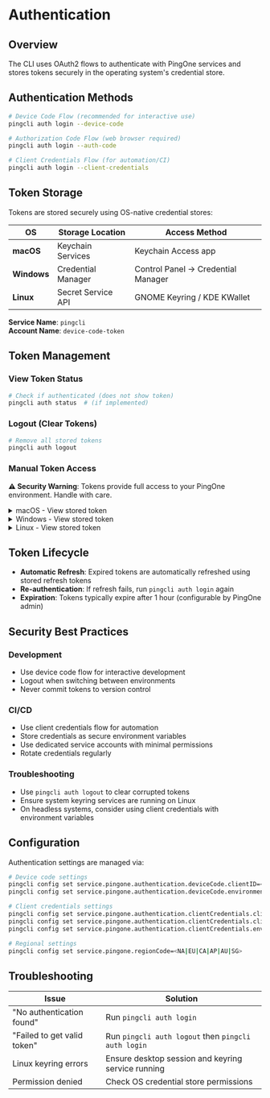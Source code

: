 # Authentication

## Overview

The CLI uses OAuth2 flows to authenticate with PingOne services and stores tokens securely in the operating system's credential store.

## Authentication Methods

```bash
# Device Code Flow (recommended for interactive use)
pingcli auth login --device-code

# Authorization Code Flow (web browser required)
pingcli auth login --auth-code

# Client Credentials Flow (for automation/CI)
pingcli auth login --client-credentials
```

## Token Storage

Tokens are stored securely using OS-native credential stores:

| OS | Storage Location | Access Method |
|---|---|---|
| **macOS** | Keychain Services | Keychain Access app |
| **Windows** | Credential Manager | Control Panel → Credential Manager |
| **Linux** | Secret Service API | GNOME Keyring / KDE KWallet |

**Service Name**: `pingcli`  
**Account Name**: `device-code-token`

## Token Management

### View Token Status
```bash
# Check if authenticated (does not show token)
pingcli auth status  # (if implemented)
```

### Logout (Clear Tokens)
```bash
# Remove all stored tokens
pingcli auth logout
```

### Manual Token Access

**⚠️ Security Warning**: Tokens provide full access to your PingOne environment. Handle with care.

<details>
<summary>macOS - View stored token</summary>

```bash
# Command line
security find-generic-password -s "pingcli" -a "device-code-token" -w

# GUI: Keychain Access app → search "pingcli" → Show password
```
</details>

<details>
<summary>Windows - View stored token</summary>

```cmd
# Command line
cmdkey /list | findstr pingcli

# GUI: Control Panel → User Accounts → Credential Manager → Windows Credentials
```
</details>

<details>
<summary>Linux - View stored token</summary>

```bash
# GNOME
seahorse  # Search for "pingcli"

# KDE  
kwalletmanager

# Command line (depends on backend)
secret-tool lookup service pingcli account device-code-token
```
</details>

## Token Lifecycle

- **Automatic Refresh**: Expired tokens are automatically refreshed using stored refresh tokens
- **Re-authentication**: If refresh fails, run `pingcli auth login` again
- **Expiration**: Tokens typically expire after 1 hour (configurable by PingOne admin)

## Security Best Practices

### Development
- Use device code flow for interactive development
- Logout when switching between environments
- Never commit tokens to version control

### CI/CD
- Use client credentials flow for automation
- Store credentials as secure environment variables
- Use dedicated service accounts with minimal permissions
- Rotate credentials regularly

### Troubleshooting
- Use `pingcli auth logout` to clear corrupted tokens
- Ensure system keyring services are running on Linux
- On headless systems, consider using client credentials with environment variables

## Configuration

Authentication settings are managed via:
```bash
# Device code settings
pingcli config set service.pingone.authentication.deviceCode.clientID=<client-id>
pingcli config set service.pingone.authentication.deviceCode.environmentID=<env-id>

# Client credentials settings  
pingcli config set service.pingone.authentication.clientCredentials.clientID=<client-id>
pingcli config set service.pingone.authentication.clientCredentials.clientSecret=<secret>
pingcli config set service.pingone.authentication.clientCredentials.environmentID=<env-id>

# Regional settings
pingcli config set service.pingone.regionCode=<NA|EU|CA|AP|AU|SG>
```

## Troubleshooting

| Issue | Solution |
|---|---|
| "No authentication found" | Run `pingcli auth login` |
| "Failed to get valid token" | Run `pingcli auth logout` then `pingcli auth login` |
| Linux keyring errors | Ensure desktop session and keyring service running |
| Permission denied | Check OS credential store permissions |